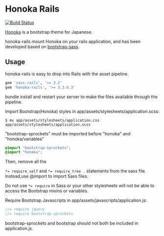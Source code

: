 # Honoka Rails

[![Build Status](https://travis-ci.org/iguchi1124/honoka-rails.svg?branch=master)](https://travis-ci.org/iguchi1124/honoka-rails)

[Honoka](https://github.com/windyakin/Honoka) is a bootstrap theme for Japanese. 

honoka-rails mount Honoka on your rails application, and has been developed based on [bootstrap-sass](https://github.com/twbs/bootstrap-sass).

## Usage

honoka-rails is easy to drop into Rails with the asset pipeline.

```rb
gem 'sass-rails', '>= 3.2'
gem 'honoka-rails', '>= 3.3.6.3'
```

bundle install and restart your server to make the files available through the pipeline.

Import Bootstrap(Honoka) styles in app/assets/stylesheets/application.scss:

```
$ mv app/assets/stylesheets/application.css app/assets/stylesheets/application.scss
```

"bootstrap-sprockets" must be imported before "honoka" and "honoka/variables"

```scss
@import "bootstrap-sprockets";
@import "honoka";
```

Then, remove all the

``*= require_self`` and ``*= require_tree .`` statements from the sass file. Instead,use @import to import Sass files.

Do not use ``*= require`` in Sass or your other stylesheets will not be able to access the Bootstrap mixins or variables.

Require Bootstrap Javascripts in app/assets/javascripts/application.js:

```js
//= require jquery
//= require bootstrap-sprockets
```

bootstrap-sprockets and bootstrap should not both be included in application.js.
